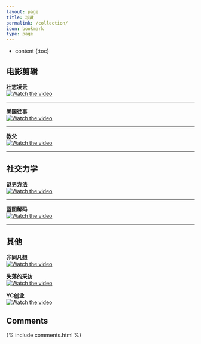 ```yaml
---
layout: page
title: 珍藏
permalink: /collection/
icon: bookmark
type: page
---
```


* content
{:toc}

## 电影剪辑

**壮志凌云**  
[![Watch the video](https://img.youtube.com/vi/rSekpYXgpwE/hqdefault.jpg)](https://www.youtube.com/watch?v=rSekpYXgpwE&list=PLwTrmLikW1dP4vsKCFor23bnDzc_dBFSA)


***

**美国往事**  
[![Watch the video](https://img.youtube.com/vi/5p58tpkqaW0/hqdefault.jpg)](https://www.youtube.com/watch?v=5p58tpkqaW0&list=PLwTrmLikW1dMLvaiX62TGVi0NuHtf2iSt)


***

**教父**  
[![Watch the video](https://img.youtube.com/vi/6DoIAlnV7ak/hqdefault.jpg)](https://www.youtube.com/watch?v=6DoIAlnV7ak&list=PLwTrmLikW1dOqA1-9D6f7ELSP09uLtwR6)


***

## 社交力学

**谜男方法**  
[![Watch the video](https://img.youtube.com/vi/8tpyMjBq_3o/hqdefault.jpg)](https://www.youtube.com/watch?v=8tpyMjBq_3o&list=PLwTrmLikW1dMsoKI42gl3GWLP4RgwkPo3)


***

**蓝图解码**  
[![Watch the video](https://img.youtube.com/vi/Iu-VWbUk6IE/hqdefault.jpg)](https://www.youtube.com/watch?v=Iu-VWbUk6IE&list=PLwTrmLikW1dMuMDkTeXx2nRY_LBY2bLfe)


***

## 其他

**非同凡想**  
[![Watch the video](https://img.youtube.com/vi/nR5daomt2BM/hqdefault.jpg)](https://www.youtube.com/watch?v=nR5daomt2BM)


**失落的采访**  
[![Watch the video](https://img.youtube.com/vi/djDuJAq-WGU/hqdefault.jpg)](https://www.youtube.com/watch?v=djDuJAq-WGU)


**YC创业**  
[![Watch the video](https://img.youtube.com/vi/CBYhVcO4WgI/hqdefault.jpg)](https://www.youtube.com/watch?v=CBYhVcO4WgI&list=PL5q_lef6zVkaTY_cT1k7qFNF2TidHCe-1)


## Comments

{% include comments.html %}
